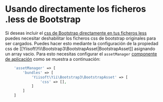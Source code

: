 Usando directamente los ficheros .less de Bootstrap
===================================================

Si deseas incluir el [css de Bootstrap directamente en tus ficheros less](http://getbootstrap.com/getting-started/#customizing) puedes necesitar deshabilitar los ficheros css de bootstrap originales para ser cargados.
Puedes hacer esto mediante la configuración de la propiedad css de [[Yiisoft\Yii\Bootstrap3\BootstrapAsset|BootstrapAsset]] asignando
un array vacio.
Para esto necesitas configurar el `assetManager` [componente de aplicación](https://github.com/yiisoft/yii2/blob/master/docs/guide-es/structure-application-components.md) como se muestra a continuación:

```php
    'assetManager' => [
        'bundles' => [
            'Yiisoft\Yii\Bootstrap3\BootstrapAsset' => [
                'css' => [],
            ]
        ]
    ]
```
